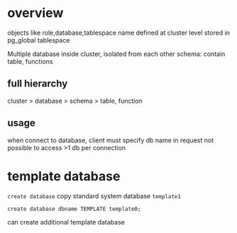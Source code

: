 # overview
objects like role,database,tablespace name defined at cluster level
stored in pg_global tablespace

Multiple database inside cluster, isolated from each other
schema: contain table, functions

## full hierarchy
cluster > database > schema > table, function

## usage
when connect to database, client must specify db name in request
not possible to access >1 db per connection


# template database
`create database` copy standard system database `template1`

`create database dbname TEMPLATE template0;`

can create additional template database
















